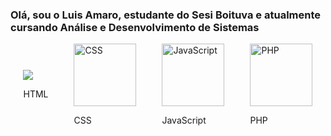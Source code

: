 <H3> Olá, sou o Luis Amaro, estudante do Sesi Boituva e atualmente cursando Análise e Desenvolvimento de Sistemas</H3>
 <div style="display: flex; justify-content: space-around; align-items: center;">
    <div>
        <img src="https://encrypted-tbn0.gstatic.com/images?q=tbn:ANd9GcSBQ3zD3tNqC3Ae5jenDOlpK-zd66CR6nHdOg&s">
        <p>HTML</p>
    </div>
    <div>
        <img src="URL_DA_IMAGEM_CSS" alt="CSS" style="width: 100px;">
        <p>CSS</p>
    </div>
    <div>
        <img src="URL_DA_IMAGEM_JAVASCRIPT" alt="JavaScript" style="width: 100px;">
        <p>JavaScript</p>
    </div>
    <div>
        <img src="URL_DA_IMAGEM_PHP" alt="PHP" style="width: 100px;">
        <p>PHP</p>
    </div>
</div>
